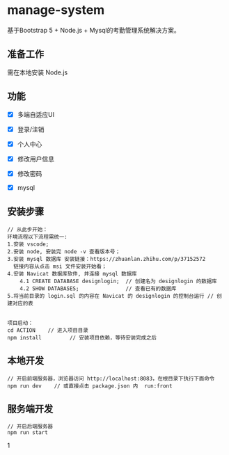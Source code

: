 # manage-system #
基于Bootstrap 5 + Node.js + Mysql的考勤管理系统解决方案。

## 准备工作 ##

需在本地安装 Node.js

## 功能 ##
- [x] 多端自适应UI
- [x] 登录/注销
- [x] 个人中心
- [x] 修改用户信息
- [x] 修改密码
- [x] mysql



## 安装步骤 ##
    // 从此步开始：
    环境流程以下流程需统一:
    1.安装 vscode;
    2.安装 node, 安装完 node -v 查看版本号；
    3.安装 mysql 数据库 安装链接：https://zhuanlan.zhihu.com/p/37152572
      链接内容从点击 msi 文件安装开始看；
    4.安装 Navicat 数据库软件, 并连接 mysql 数据库
        4.1 CREATE DATABASE designlogin;  // 创建名为 designlogin 的数据库
        4.2 SHOW DATABASES;               // 查看已有的数据库
    5.将当前目录的 login.sql 的内容在 Navicat 的 designlogin 的控制台运行 // 创建对应的表


    项目启动：
	cd ACTION    // 进入项目目录
	npm install         // 安装项目依赖，等待安装完成之后

## 本地开发 ##

	// 开启前端服务器，浏览器访问 http://localhost:8083，在根目录下执行下面命令
	npm run dev    // 或直接点击 package.json 内  run:front

## 服务端开发 ##

	// 开启后端服务器    
	npm run start
  1

